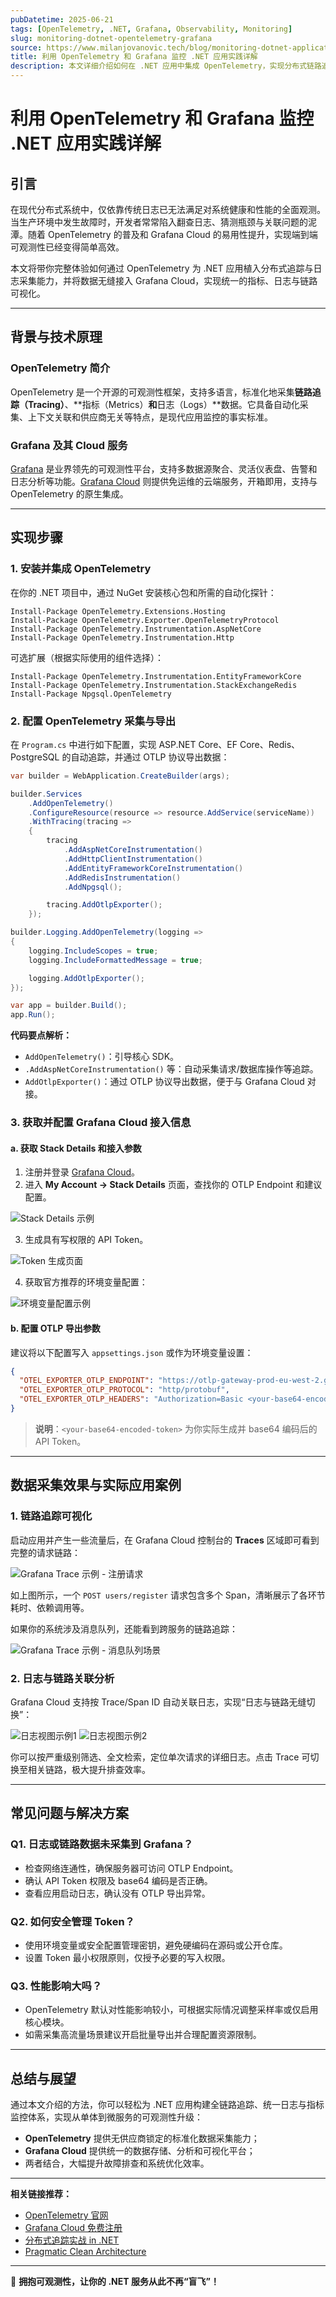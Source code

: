 ```yaml
---
pubDatetime: 2025-06-21
tags: [OpenTelemetry, .NET, Grafana, Observability, Monitoring]
slug: monitoring-dotnet-opentelemetry-grafana
source: https://www.milanjovanovic.tech/blog/monitoring-dotnet-applications-with-opentelemetry-and-grafana
title: 利用 OpenTelemetry 和 Grafana 监控 .NET 应用实践详解
description: 本文详细介绍如何在 .NET 应用中集成 OpenTelemetry，实现分布式链路追踪与日志采集，并通过 Grafana Cloud 进行统一可观测性展示。内容涵盖原理、实现步骤、关键代码解析、实际效果与常见问题解决方案，助力开发者构建高效、可观测的生产系统。
---
```


# 利用 OpenTelemetry 和 Grafana 监控 .NET 应用实践详解

## 引言

在现代分布式系统中，仅依靠传统日志已无法满足对系统健康和性能的全面观测。当生产环境中发生故障时，开发者常常陷入翻查日志、猜测瓶颈与关联问题的泥潭。随着 OpenTelemetry 的普及和 Grafana Cloud 的易用性提升，实现端到端可观测性已经变得简单高效。

本文将带你完整体验如何通过 OpenTelemetry 为 .NET 应用植入分布式追踪与日志采集能力，并将数据无缝接入 Grafana Cloud，实现统一的指标、日志与链路可视化。

---

## 背景与技术原理

### OpenTelemetry 简介

OpenTelemetry 是一个开源的可观测性框架，支持多语言，标准化地采集**链路追踪（Tracing）**、**指标（Metrics）**和**日志（Logs）**数据。它具备自动化采集、上下文关联和供应商无关等特点，是现代应用监控的事实标准。

### Grafana 及其 Cloud 服务

[Grafana](https://grafana.com/) 是业界领先的可观测性平台，支持多数据源聚合、灵活仪表盘、告警和日志分析等功能。[Grafana Cloud](https://grafana.com/products/cloud/) 则提供免运维的云端服务，开箱即用，支持与 OpenTelemetry 的原生集成。

---

## 实现步骤

### 1. 安装并集成 OpenTelemetry

在你的 .NET 项目中，通过 NuGet 安装核心包和所需的自动化探针：

```shell
Install-Package OpenTelemetry.Extensions.Hosting
Install-Package OpenTelemetry.Exporter.OpenTelemetryProtocol
Install-Package OpenTelemetry.Instrumentation.AspNetCore
Install-Package OpenTelemetry.Instrumentation.Http
```

可选扩展（根据实际使用的组件选择）：

```shell
Install-Package OpenTelemetry.Instrumentation.EntityFrameworkCore
Install-Package OpenTelemetry.Instrumentation.StackExchangeRedis
Install-Package Npgsql.OpenTelemetry
```

### 2. 配置 OpenTelemetry 采集与导出

在 `Program.cs` 中进行如下配置，实现 ASP.NET Core、EF Core、Redis、PostgreSQL 的自动追踪，并通过 OTLP 协议导出数据：

```csharp
var builder = WebApplication.CreateBuilder(args);

builder.Services
    .AddOpenTelemetry()
    .ConfigureResource(resource => resource.AddService(serviceName))
    .WithTracing(tracing =>
    {
        tracing
            .AddAspNetCoreInstrumentation()
            .AddHttpClientInstrumentation()
            .AddEntityFrameworkCoreInstrumentation()
            .AddRedisInstrumentation()
            .AddNpgsql();

        tracing.AddOtlpExporter();
    });

builder.Logging.AddOpenTelemetry(logging =>
{
    logging.IncludeScopes = true;
    logging.IncludeFormattedMessage = true;

    logging.AddOtlpExporter();
});

var app = builder.Build();
app.Run();
```

**代码要点解析：**

- `AddOpenTelemetry()`：引导核心 SDK。
- `.AddAspNetCoreInstrumentation()` 等：自动采集请求/数据库操作等追踪。
- `AddOtlpExporter()`：通过 OTLP 协议导出数据，便于与 Grafana Cloud 对接。

### 3. 获取并配置 Grafana Cloud 接入信息

#### a. 获取 Stack Details 和接入参数

1. 注册并登录 [Grafana Cloud](https://grafana.com/auth/sign-up/create-user)。
2. 进入 **My Account → Stack Details** 页面，查找你的 OTLP Endpoint 和建议配置。

![Stack Details 示例](https://www.milanjovanovic.tech/blogs/mnw_147/grafana_setup.png?imwidth=3840)

3. 生成具有写权限的 API Token。

![Token 生成页面](https://www.milanjovanovic.tech/blogs/mnw_147/grafana_setup_token.png?imwidth=3840)

4. 获取官方推荐的环境变量配置：

![环境变量配置示例](https://www.milanjovanovic.tech/blogs/mnw_147/grafana_setup_env_vars.png?imwidth=3840)

#### b. 配置 OTLP 导出参数

建议将以下配置写入 `appsettings.json` 或作为环境变量设置：

```json
{
  "OTEL_EXPORTER_OTLP_ENDPOINT": "https://otlp-gateway-prod-eu-west-2.grafana.net/otlp",
  "OTEL_EXPORTER_OTLP_PROTOCOL": "http/protobuf",
  "OTEL_EXPORTER_OTLP_HEADERS": "Authorization=Basic <your-base64-encoded-token>"
}
```

> **说明**：`<your-base64-encoded-token>` 为你实际生成并 base64 编码后的 API Token。

---

## 数据采集效果与实际应用案例

### 1. 链路追踪可视化

启动应用并产生一些流量后，在 Grafana Cloud 控制台的 **Traces** 区域即可看到完整的请求链路：

![Grafana Trace 示例 - 注册请求](https://www.milanjovanovic.tech/blogs/mnw_147/grafana_trace_1.png?imwidth=3840)

如上图所示，一个 `POST users/register` 请求包含多个 Span，清晰展示了各环节耗时、依赖调用等。

如果你的系统涉及消息队列，还能看到跨服务的链路追踪：

![Grafana Trace 示例 - 消息队列场景](https://www.milanjovanovic.tech/blogs/mnw_147/grafana_trace_2.png?imwidth=3840)

### 2. 日志与链路关联分析

Grafana Cloud 支持按 Trace/Span ID 自动关联日志，实现“日志与链路无缝切换”：

![日志视图示例1](https://www.milanjovanovic.tech/blogs/mnw_147/grafana_logs_1.png?imwidth=3840)
![日志视图示例2](https://www.milanjovanovic.tech/blogs/mnw_147/grafana_logs_2.png?imwidth=3840)

你可以按严重级别筛选、全文检索，定位单次请求的详细日志。点击 Trace 可切换至相关链路，极大提升排查效率。

---

## 常见问题与解决方案

### Q1. 日志或链路数据未采集到 Grafana？

- 检查网络连通性，确保服务器可访问 OTLP Endpoint。
- 确认 API Token 权限及 base64 编码是否正确。
- 查看应用启动日志，确认没有 OTLP 导出异常。

### Q2. 如何安全管理 Token？

- 使用环境变量或安全配置管理密钥，避免硬编码在源码或公开仓库。
- 设置 Token 最小权限原则，仅授予必要的写入权限。

### Q3. 性能影响大吗？

- OpenTelemetry 默认对性能影响较小，可根据实际情况调整采样率或仅启用核心模块。
- 如需采集高流量场景建议开启批量导出并合理配置资源限制。

---

## 总结与展望

通过本文介绍的方法，你可以轻松为 .NET 应用构建全链路追踪、统一日志与指标监控体系，实现从单体到微服务的可观测性升级：

- **OpenTelemetry** 提供无供应商锁定的标准化数据采集能力；
- **Grafana Cloud** 提供统一的数据存储、分析和可视化平台；
- 两者结合，大幅提升故障排查和系统优化效率。

---

**相关链接推荐：**

- [OpenTelemetry 官网](https://opentelemetry.io/)
- [Grafana Cloud 免费注册](https://grafana.com/auth/sign-up/create-user)
- [分布式追踪实战 in .NET](https://www.milanjovanovic.tech/blog/introduction-to-distributed-tracing-with-opentelemetry-in-dotnet)
- [Pragmatic Clean Architecture](https://www.milanjovanovic.tech/pragmatic-clean-architecture)

---

🎯 **拥抱可观测性，让你的 .NET 服务从此不再“盲飞”！**

